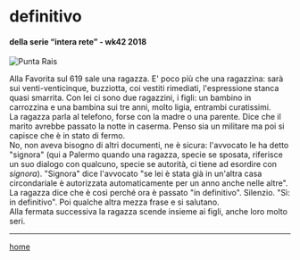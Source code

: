 # definitivo  

#### della serie “intera rete” - wk42 2018  
![](https://drive.google.com/uc?id=1rw-8rPfmD-gkDcCPwnidvxJd5O_l-fwO "Punta Rais")   
<!--- /interarete100.png  --->   

Alla Favorita sul 619 sale una ragazza. E' poco più che una ragazzina: sarà sui venti-venticinque, buzziotta, coi vestiti rimediati, l'espressione stanca quasi smarrita. Con lei ci sono due ragazzini, i figli: un bambino in carrozzina e una bambina sui tre anni, molto ligia, entrambi curatissimi.  
La ragazza parla al telefono, forse con la madre o una parente. Dice che il marito avrebbe passato la notte in caserma. Penso sia un militare ma poi si capisce che è in stato di fermo.  
No, non aveva bisogno di altri documenti, ne è sicura: l'avvocato le ha detto "signora" (qui a Palermo quando una ragazza, specie se sposata, riferisce un suo dialogo con qualcuno, specie se autorità, ci tiene ad esordire con *signora*). "Signora" dice l'avvocato "se lei è stata già in un'altra casa circondariale è autorizzata automaticamente per un anno anche nelle altre".  
La ragazza dice che è così perché ora è passato "in definitivo". Silenzio. "Sì: in definitivo". Poi qualche altra mezza frase e si salutano.  
Alla fermata successiva la ragazza scende insieme ai figli, anche loro molto seri.  

---  
[home](/interarete.md)